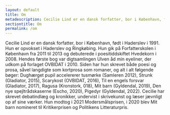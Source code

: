 ```yaml
---
layout: default
title: Om
metadescription: Cecilie Lind er en dansk forfatter, bor i København, født i Haderslev i 1991. Hun er opvokset i Haderslev og Ringkøbing. Hun gik på Forfatterskolen i København fra 2011 til 2013 og debuterede i poesitiddskiftet Hvedekorn i 2008. Hendes første bog var digtsamlingen Ulven åd min eyeliner, der udkom på forlaget OVBIDAT i 2010. Siden har hun skrevet både poesi og prosa, såvel langdigte som kortprosa som romaner, og alt i alt følgende bøger&#58; Dughærget pupil accelererer tusmørke (Samleren 2012), Strunk (Gladiator, 2015), Scarykost (OVBIDAT, 2016), Til en engels forsvar (Gladiator, 2017), Ragusa (Kronstork, 018), Mit barn (Gyldendal, 2019), Den nye spejltrådskaserne (Escho, 2020), Pigedyr (Gyldendal, 2022). Cecilie har skrevet debatindlæg og kronikker, undervist i skrivekunst og læser jævnligt op af sine værker. Hun modtog i 2021 Modersmålsprisen, i 2020 blev Mit barn nomineret til Kritikerprisen og Politikens Litteraturpris.
sectiontitle: Om
permalink: /om
---
```


Cecilie Lind er en dansk forfatter, bor i København, født i Haderslev i 1991. Hun er opvokset i Haderslev og Ringkøbing. Hun gik på Forfatterskolen i København fra 2011 til 2013 og debuterede i poesitiddskiftet Hvedekorn i 2008. Hendes første bog var digtsamlingen Ulven åd min eyeliner, der udkom på forlaget OVBIDAT i 2010. Siden har hun skrevet både poesi og prosa, såvel langdigte som kortprosa som romaner, og alt i alt følgende bøger: Dughærget pupil accelererer tusmørke (Samleren 2012), Strunk (Gladiator, 2015), Scarykost (OVBIDAT, 2016), Til en engels forsvar (Gladiator, 2017), Ragusa (Kronstork, 018), Mit barn (Gyldendal, 2019), Den nye spejltrådskaserne (Escho, 2020), Pigedyr (Gyldendal, 2022). Cecilie har skrevet debatindlæg og kronikker, undervist i skrivekunst og læser jævnligt op af sine værker. Hun modtog i 2021 Modersmålsprisen, i 2020 blev Mit barn nomineret til Kritikerprisen og Politikens Litteraturpris.